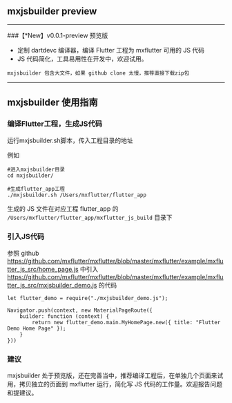 ## mxjsbuilder preview

---

###【*New】v0.0.1-preview  预览版

* 定制 dartdevc 编译器，编译 Flutter 工程为 mxflutter 可用的 JS 代码
* JS 代码简化，工具易用性在开发中，欢迎试用。

`mxjsbuilder 包含大文件，如果 github clone 太慢，推荐直接下载zip包`

---
## mxjsbuilder 使用指南 

### 编译Flutter工程，生成JS代码
运行mxjsbuilder.sh脚本，传入工程目录的地址

例如 


```
#进入mxjsbuilder目录
cd mxjsbuilder/

#生成flutter_app工程
./mxjsbuilder.sh /Users/mxflutter/flutter_app
```


生成的 JS 文件在对应工程 flutter_app 的 `/Users/mxflutter/flutter_app/mxflutter_js_build` 目录下


### 引入JS代码

参照 github https://github.com/mxflutter/mxflutter/blob/master/mxflutter/example/mxflutter_js_src/home_page.js  中引入 https://github.com/mxflutter/mxflutter/blob/master/mxflutter/example/mxflutter_js_src/mxjsbuilder_demo.js 的代码


```
let flutter_demo = require("./mxjsbuilder_demo.js");
  
Navigator.push(context, new MaterialPageRoute({
    builder: function (context) {
        return new flutter_demo.main.MyHomePage.new({ title: "Flutter Demo Home Page" });
    }
}))

```

### 建议

mxjsbuilder 处于预览版，还在完善当中，推荐编译工程后，在单独几个页面来试用，拷贝独立的页面到 mxflutter 运行，简化写 JS 代码的工作量。欢迎报告问题和提建议。




